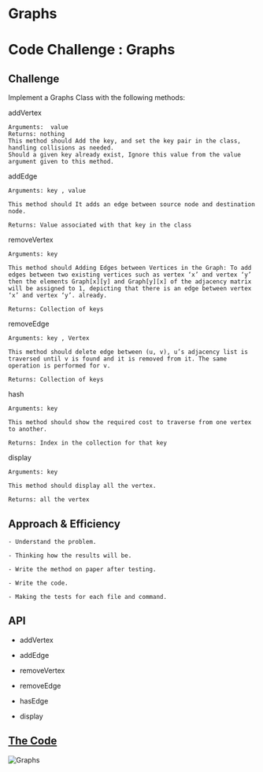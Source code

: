 # Graphs

<!-- Short summary or background information -->

# Code Challenge : Graphs

## Challenge
<!-- Description of the challenge -->
Implement a Graphs Class with the following methods:

addVertex

    Arguments:  value
    Returns: nothing
    This method should Add the key, and set the key pair in the class, handling collisions as needed.
    Should a given key already exist, Ignore this value from the value argument given to this method.

addEdge

    Arguments: key , value

    This method should It adds an edge between source node and destination node.
    
    Returns: Value associated with that key in the class

removeVertex

    Arguments: key

    This method should Adding Edges between Vertices in the Graph: To add edges between two existing vertices such as vertex ‘x’ and vertex ‘y’ then the elements Graph[x][y] and Graph[y][x] of the adjacency matrix will be assigned to 1, depicting that there is an edge between vertex ‘x’ and vertex ‘y’. already.

    Returns: Collection of keys

removeEdge

    Arguments: key , Vertex

    This method should delete edge between (u, v), u’s adjacency list is traversed until v is found and it is removed from it. The same operation is performed for v.

    Returns: Collection of keys

hash

    Arguments: key

    This method should show the required cost to traverse from one vertex to another.

    Returns: Index in the collection for that key

display

    Arguments: key

    This method should display all the vertex.

    Returns: all the vertex

## Approach & Efficiency
<!-- What approach did you take? Why? What is the Big O space/time for this approach? -->

    - Understand the problem.

    - Thinking how the results will be.

    - Write the method on paper after testing.

    - Write the code.

    - Making the tests for each file and command.

## API
<!-- Description of each method publicly available to your Linked List -->
- addVertex

- addEdge

- removeVertex

- removeEdge

- hasEdge

- display

## [The Code](./Graphs.js)

![Graphs](./images/Graphs.jpg)
